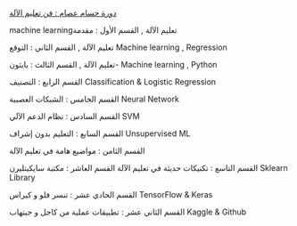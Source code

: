  [دورة حسام عصام : فن تعليم الآلة](https://www.youtube.com/playlist?list=PL6-3IRz2XF5Vf1RAHyBo4tRzT8lEavPhR&app=desktop)
 
machine learningتعليم الآلة , 	 القسم الأول : مقدمة

تعليم الآلة , القسم الثاني : التوقع Machine learning , Regression


تعليم الآلة , القسم الثالث : بايثون- Machine learning , Python

القسم الرابع : التصنيف Classification & Logistic Regression

القسم الخامس : الشبكات العصبية Neural Network

القسم السادس : نظام الدعم الآلي SVM

القسم السابع : التعليم بدون إشراف Unsupervised ML


القسم الثامن : مواضيع هامة في تعليم الآلة

القسم التاسع : تكنيكات حديثة في تعليم الآلة
القسم العاشر : مكتبة سايكيتليرن Sklearn Library

القسم الحادي عشر : تنسر فلو و كيراس TensorFlow & Keras

القسم الثاني عشر : تطبيقات عملية من كاجل و جيتهاب Kaggle & Github




